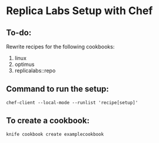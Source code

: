 Replica Labs Setup with Chef
====================================

To-do:
-----------------
Rewrite recipes for the following cookbooks:

1. linux
2. optimus
3. replicalabs::repo

Command to run the setup:
-----------------
```
chef-client --local-mode --runlist 'recipe[setup]'
```

To create a cookbook:
-----------------
```
knife cookbook create examplecookbook
```